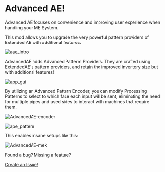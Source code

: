  # Advanced AE!

Advanced AE focuses on convenience and improving user experience when handling your ME System.

This mod allows you to upgrade the very powerful pattern providers of Extended AE with additional features.

![aae_intro](https://github.com/user-attachments/assets/5a923f11-3b8c-4ffe-819a-db41a9265b41)

 AdvancedAE adds Advanced Patterm Providers. They are crafted using ExtendedAE's pattern providers, and retain the improved inventory size but with additional features!

![app_gui](https://github.com/user-attachments/assets/b501b5a4-50d1-46b6-b518-26e43e92eef0)

By utilizing an Advanced Pattern Encoder, you can modify Processing Patterns to select to which face each input will be sent, eliminating the need for multiple pipes and used sides to interact with machines that require them.

![AdvancedAE-encoder](https://github.com/user-attachments/assets/83efe9aa-f8be-493b-994a-bcd39efa401b)

![ape_pattern](https://github.com/user-attachments/assets/7172ef29-7771-4334-b989-8ffed808bbb3)

This enables insane setups like this:

![AdvancedAE-mek](https://github.com/user-attachments/assets/b8c4fbd6-a3d4-44c8-a518-28846c7e6115)

Found a bug? Missing a feature?

[Create an Issue!](https://github.com/pedroksl/AdvancedAE/issues)
